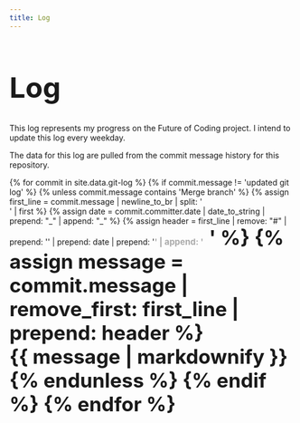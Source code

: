 ```yaml
---
title: Log
---
```


<style>
  .header {
    font-size: 35px;
    font-weight: bold;
  }
  #title {
    font-size: 50px;
  }
  .date {
    font-size: 15px;
    color: #aaa;
    margin-right: 10px
  }
</style>

<h1 id="title">Log</h1>

This log represents my progress on the Future of Coding project. I intend to update this log every weekday.

The data for this log are pulled from the commit message history for this repository. 

<div id="commits-container">
{% for commit in site.data.git-log %} 
  {% if commit.message != 'updated git log' %}
    {% unless commit.message contains 'Merge branch' %}
      {% assign first_line = commit.message | newline_to_br | split: '<br />' | first %} 
      {% assign date = commit.committer.date | date_to_string | prepend: "_" | append: "_" %}
      {% assign header = first_line | remove: "#" | prepend: '</span>' | prepend: date | prepend: '<span class="header"><span class="date">' | append: '</span>'  %}
      {% assign message = commit.message | remove_first: first_line | prepend: header %}
      <div class="commit">{{ message | markdownify }}</div>
    {% endunless %} 
  {% endif %}
{% endfor %}
</div>

<script>
  (function(i,s,o,g,r,a,m){i['GoogleAnalyticsObject']=r;i[r]=i[r]||function(){
  (i[r].q=i[r].q||[]).push(arguments)},i[r].l=1*new Date();a=s.createElement(o),
  m=s.getElementsByTagName(o)[0];a.async=1;a.src=g;m.parentNode.insertBefore(a,m)
  })(window,document,'script','https://www.google-analytics.com/analytics.js','ga');
  ga('create', 'UA-103157758-1', 'auto');
  ga('send', 'pageview');
</script>
<script repoPath="stevekrouse/futureofcoding.org" type="text/javascript" src="/unbreakable-links/index.js"></script>


